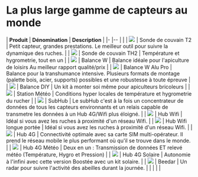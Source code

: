# La plus large gamme de capteurs au monde

| **Produit** | **Dénomination** | **Description** |
|-            |--               |                  |
| ![](./images/products/t2.png#medium) | Sonde de couvain T2 | Petit capteur, grandes prestations. Le meilleur outil pour suivre la dynamique des ruches. |
| ![](./images/products/th2.png#medium) | Sonde de couvain TH2 | Température et hygrometrie, tout en un |
| ![](./images/products/w.png#medium) | Balance W | Balance idéale pour l'apiculture de loisirs Au meilleur rapport qualité/prix |
| ![](./images/products/W_alu_Pro.jpg#medium) | Balance W Alu Pro | Balance pour la transhumance intensive. Plusieurs formats de montage (palette bois, acier, supports) possibles et une robustesse à toute épreuve |
| ![](./images/products/diy_all.png#medium) | Balance DIY | Un kit à monter soi même pour apiculteurs bricoleurs |
| ![](./images/products/meteo.png#medium) | Station Météo | Conditions hyper locales de température et hygrometrie du rucher |
| ![](./images/products/subHub.jpg#medium) | SubHub | Le subHub c'est à la fois un concentrateur de données de tous les capteurs environnants et un relais capable de transmetre les données à un Hub 4G/Wifi plus éloigné. |
| ![](./images/products/xwifi.jpg#medium) | Hub Wifi | Idéal si vous avez les ruches à proximité d'un réseau Wifi. |
| ![](./images/products/xwifi_ext.jpg#medium) | Hub Wifi longue portée | Idéal si vous avez les ruches à proximité d'un réseau Wifi. |
| ![](./images/products/t91.png#medium) | Hub 4G | Connectivité optimale avec sa carte SIM multi-opérateur. Il prend le réseau mobile le plus performant où qu'il se trouve dans le monde. |
| ![](./images/products/t91_weather.jpg#medium) | Hub 4G Météo | Deux en un : Transmission de données ET relevé météo (Température, Hygro et Pression) |
| ![](./images/products/t91_solar.jpg#medium) | Hub 4G Solaire | Autonomie à l'infini avec cette version Boostée avec un kit solaire. |
| ![](./images/products/beedar.jpg#medium) | Beedar | Un radar pour suivre l'activité des abeilles durant la journée. |
|   |   |  |

